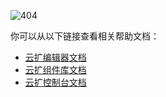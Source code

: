 ![404](https://docimages.blob.core.chinacloudapi.cn/images/404.png)

你可以从以下链接查看相关帮助文档：

- [云扩编辑器文档](./Studio/Introduction/Introduction.md)
- [云扩组件库文档](./Activities/ComponentsIntroduction.md)
- [云扩控制台文档](./Console/register.md)

